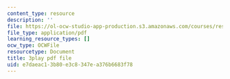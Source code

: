 ```yaml
---
content_type: resource
description: ''
file: https://ol-ocw-studio-app-production.s3.amazonaws.com/courses/res-18-006-calculus-revisited-single-variable-calculus-fall-2010/e7daeac13b80e3c8347ea376b6683f78_lLmt2UPPuY4.pdf
file_type: application/pdf
learning_resource_types: []
ocw_type: OCWFile
resourcetype: Document
title: 3play pdf file
uid: e7daeac1-3b80-e3c8-347e-a376b6683f78
---
```

